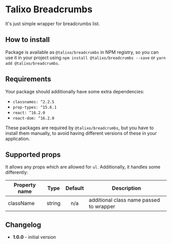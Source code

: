 # Talixo Breadcrumbs

It's just simple wrapper for breadcrumbs list.

## How to install

Package is available as `@talixo/breadcrumbs` in NPM registry, so you can use it in your project
using `npm install @talixo/breadcrumbs --save` or `yarn add @talixo/breadcrumbs`.

## Requirements

Your package should additionally have some extra dependencies:

- `classnames: ^2.2.5`
- `prop-types: ^15.6.1`
- `react: ^16.2.0`
- `react-dom: ^16.2.0`

These packages are required by `@talixo/breadcrumbs`, but you have to install them manually,
to avoid having different versions of these in your application.

## Supported props

It allows any props which are allowed for `ul`. Additionally, it handles some differently:

Property name | Type      | Default | Description                    
--------------|-----------|:-------:|--------------------------------
className     | string    | n/a     | additional class name passed to wrapper

## Changelog

- **1.0.0** - initial version